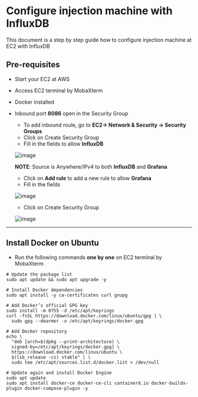 # Configure injection machine with InfluxDB

This document is a step by step guide how to configure injection machine at EC2 with InfluxDB

## Pre-requisites

- Start your EC2 at AWS
- Access EC2 terminal by MobaXterm
- Docker installed
- Inbound port **8086** open in the Security Group
  - To add inbound roule, go to **EC2-> Network & Security -> Security Groups**
  - Click on Create Security Group
  - Fill in the fields to allow **InfluxDB**
    
  ![image](https://github.com/user-attachments/assets/86c3c405-edb4-47cc-beb6-632aa98ad1e2)


  **NOTE**: Source is Anywhere/IPv4 to both **InfluxDB** and **Grafana**

  - Click on **Add rule** to add a new rule to allow **Grafana**
  - Fill in the fields
 
  ![image](https://github.com/user-attachments/assets/2874888f-715b-43f7-bb42-8cddc482fe7d)

  - Click on Create Security Group
 
  ![image](https://github.com/user-attachments/assets/b537a21f-efec-422d-bc1b-12d6f9a4ea1c)

---

## Install Docker on Ubuntu

- Run the following commands **one by one** on EC2 terminal by MobaXterm

```
# Update the package list
sudo apt update && sudo apt upgrade -y

# Install Docker dependencies
sudo apt install -y ca-certificates curl gnupg

# Add Docker’s official GPG key
sudo install -m 0755 -d /etc/apt/keyrings
curl -fsSL https://download.docker.com/linux/ubuntu/gpg | \
  sudo gpg --dearmor -o /etc/apt/keyrings/docker.gpg

# Add Docker repository
echo \
  "deb [arch=$(dpkg --print-architecture) \
  signed-by=/etc/apt/keyrings/docker.gpg] \
  https://download.docker.com/linux/ubuntu \
  $(lsb_release -cs) stable" | \
  sudo tee /etc/apt/sources.list.d/docker.list > /dev/null

# Update again and install Docker Engine
sudo apt update
sudo apt install docker-ce docker-ce-cli containerd.io docker-buildx-plugin docker-compose-plugin -y
```

  


  





